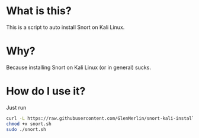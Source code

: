 # What is this?
This is a script to auto install Snort on Kali Linux.

# Why?
Because installing Snort on Kali Linux (or in general) sucks.

# How do I use it?
Just run 
```bash
curl -L https://raw.githubusercontent.com/GlenMerlin/snort-kali-installer/main/snort.sh -o snort.sh
chmod +x snort.sh
sudo ./snort.sh
```
